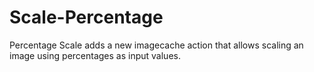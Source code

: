 Scale-Percentage
================

Percentage Scale adds a new imagecache action that allows scaling an image using percentages as input values.
